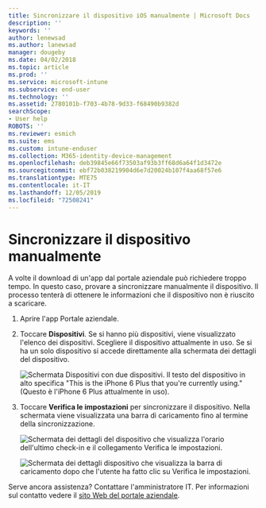```yaml
---
title: Sincronizzare il dispositivo iOS manualmente | Microsoft Docs
description: ''
keywords: ''
author: lenewsad
ms.author: lanewsad
manager: dougeby
ms.date: 04/02/2018
ms.topic: article
ms.prod: ''
ms.service: microsoft-intune
ms.subservice: end-user
ms.technology: ''
ms.assetid: 2780101b-f703-4b78-9d33-f68490b9382d
searchScope:
- User help
ROBOTS: ''
ms.reviewer: esmich
ms.suite: ems
ms.custom: intune-enduser
ms.collection: M365-identity-device-management
ms.openlocfilehash: deb39845e66f73503af93b3ff68d6a64f1d3472e
ms.sourcegitcommit: ebf72b038219904d6e7d20024b107f4aa68f57e6
ms.translationtype: MTE75
ms.contentlocale: it-IT
ms.lasthandoff: 12/05/2019
ms.locfileid: "72508241"
---
```

# <a name="sync-your-ios-device-manually"></a>Sincronizzare il dispositivo manualmente

A volte il download di un'app dal portale aziendale può richiedere troppo tempo. In questo caso, provare a sincronizzare manualmente il dispositivo. Il processo tenterà di ottenere le informazioni che il dispositivo non è riuscito a scaricare.

1. Aprire l'app Portale aziendale.

2. Toccare **Dispositivi**. Se si hanno più dispositivi, viene visualizzato l'elenco dei dispositivi. Scegliere il dispositivo attualmente in uso. Se si ha un solo dispositivo si accede direttamente alla schermata dei dettagli del dispositivo.

    ![Schermata Dispositivi con due dispositivi. Il testo del dispositivo in alto specifica "This is the iPhone 6 Plus that you're currently using." (Questo è l'iPhone 6 Plus attualmente in uso).](/intune-user-help/media/ios_sync_1_CP_after_1804.png)

3. Toccare **Verifica le impostazioni** per sincronizzare il dispositivo. Nella schermata viene visualizzata una barra di caricamento fino al termine della sincronizzazione.

    ![Schermata dei dettagli del dispositivo che visualizza l'orario dell'ultimo check-in e il collegamento Verifica le impostazioni.](/intune-user-help/media/ios_sync_2_CP_after_1804.png)  

   ![Schermata dei dettagli dispositivo che visualizza la barra di caricamento dopo che l'utente ha fatto clic su Verifica le impostazioni.](/intune-user-help/media/ios_sync_3_CP-after_1804.png)

Serve ancora assistenza? Contattare l'amministratore IT. Per informazioni sul contatto vedere il [sito Web del portale aziendale](https://go.microsoft.com/fwlink/?linkid=2010980).

